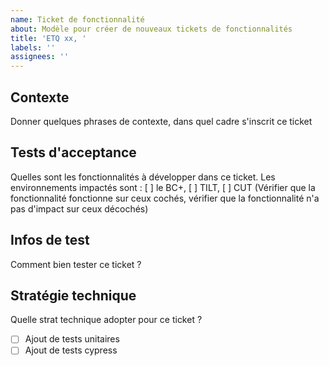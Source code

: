 ```yaml
---
name: Ticket de fonctionnalité
about: Modèle pour créer de nouveaux tickets de fonctionnalités
title: 'ETQ xx, '
labels: ''
assignees: ''
---
```


## Contexte

Donner quelques phrases de contexte, dans quel cadre s'inscrit ce ticket

## Tests d'acceptance
Quelles sont les fonctionnalités à développer dans ce ticket.
Les environnements impactés sont : [ ] le BC+, [ ] TILT, [ ] CUT (Vérifier que la fonctionnalité fonctionne sur ceux cochés, vérifier que la fonctionnalité n'a pas d'impact sur ceux décochés)


## Infos de test

Comment bien tester ce ticket ?

## Stratégie technique

Quelle strat technique adopter pour ce ticket ?

- [ ] Ajout de tests unitaires
- [ ] Ajout de tests cypress

